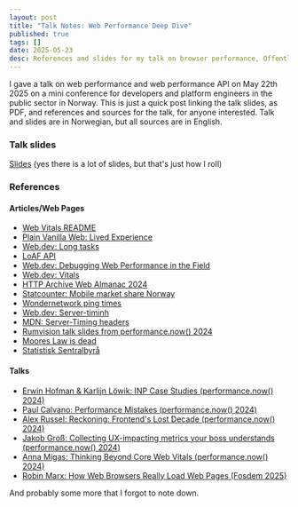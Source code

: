 ```yaml
---
layout: post
title: "Talk Notes: Web Performance Deep Dive"
published: true
tags: []
date: 2025-05-23
desc: References and slides for my talk on browser performance, Offentlig fagdag 2025
---
```


I gave a talk on web performance and web performance API on May 22th 2025 on a mini conference for developers and  platform engineers in the public sector in Norway. This is just a quick post linking the talk slides, as PDF, and references and sources for the talk, for anyone interested. Talk and slides are in Norwegian, but all sources are in English. 

### Talk slides

[Slides](/assets/media/browser-perf.pdf) (yes there is a lot of slides, but that's just how I roll)

### References

#### Articles/Web Pages

- [Web Vitals README](https://github.com/GoogleChrome/web-vitals/)
- [Plain Vanilla Web: Lived Experience](https://plainvanillaweb.com/blog/articles/2024-09-30-lived-experience/)
- [Web.dev: Long tasks](https://web.dev/articles/long-tasks-devtools)
- [LoAF API](https://developer.chrome.com/docs/web-platform/long-animation-frames)
- [Web.dev: Debugging Web Performance in the Field](https://web.dev/articles/debug-performance-in-the-field)
- [Web.dev: Vitals](https://web.dev/articles/vitals)
- [HTTP Archive Web Almanac 2024](https://almanac.httparchive.org/en/2024/)
- [Statcounter: Mobile market share Norway](https://gs.statcounter.com/vendor-market-share/mobile/norway)
- [Wondernetwork ping times](https://wondernetwork.com/pings/Bangkok)
- [Web.dev: Server-timinh](https://web.dev/articles/custom-metrics?utm_source=devtools#server-timing-api)
- [MDN: Server-Timing headers](https://developer.mozilla.org/en-US/docs/Web/HTTP/Reference/Headers/Server-Timing)
- [Rumvision talk slides from performance.now() 2024 ](https://www.rumvision.com/file/upload/doc/20241115-performance-now.pdf)
- [Moores Law is dead](https://cap.csail.mit.edu/death-moores-law-what-it-means-and-what-might-fill-gap-going-forward)
- [Statistisk Sentralbyrå](https://ssb.no/)

#### Talks

- [Erwin Hofman & Karlijn Löwik: INP Case Studies (performance.now() 2024)](https://www.youtube.com/watch?v=whgZ8PTh82M)
- [Paul Calvano: Performance Mistakes (performance.now() 2024)](https://www.youtube.com/watch?v=j5E_U_hu7g0)
- [Alex Russel: Reckoning: Frontend's Lost Decade (performance.now() 2024)](https://www.youtube.com/watch?v=0XwWVjQOmyg)
- [Jakob Groß: Collecting UX-impacting metrics your boss understands (performance.now() 2024)](https://www.youtube.com/watch?v=Lu9OtuRJ0QI)
- [Anna Migas: Thinking Beyond Core Web Vitals (performance.now() 2024)](https://www.youtube.com/watch?v=8Unbv5MUQq0)
- [Robin Marx: How Web Browsers Really Load Web Pages (Fosdem 2025)](https://fosdem.org/2025/schedule/event/fosdem-2025-4852-how-browsers-really-load-web-pages/)

And probably some more that I forgot to note down. 